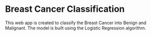 # Breast Cancer Classification

This web app is created to classify the Breast Cancer into Benign and Malignant. The model is built using the Logistic Regression algorithm.
    